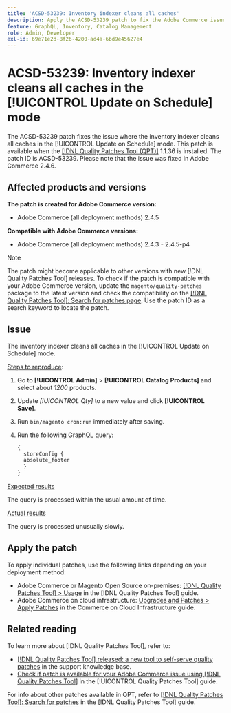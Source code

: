 ```yaml
---
title: 'ACSD-53239: Inventory indexer cleans all caches'
description: Apply the ACSD-53239 patch to fix the Adobe Commerce issue where the inventory indexer cleans all caches in the [!UICONTROL Update on Schedule] mode.
feature: GraphQL, Inventory, Catalog Management
role: Admin, Developer
exl-id: 69e71e2d-8f26-4200-ad4a-6bd9e45627e4
---
```

# ACSD-53239: Inventory indexer cleans all caches in the [!UICONTROL Update on Schedule] mode

The ACSD-53239 patch fixes the issue where the inventory indexer cleans all caches in the [!UICONTROL Update on Schedule] mode. This patch is available when the [[!DNL Quality Patches Tool (QPT)]](https://experienceleague.adobe.com/en/docs/commerce-knowledge-base/kb/announcements/commerce-announcements/magento-quality-patches-released-new-tool-to-self-serve-quality-patches) 1.1.36 is installed. The patch ID is ACSD-53239. Please note that the issue was fixed in Adobe Commerce 2.4.6.

## Affected products and versions

**The patch is created for Adobe Commerce version:**

* Adobe Commerce (all deployment methods) 2.4.5

**Compatible with Adobe Commerce versions:**

* Adobe Commerce (all deployment methods) 2.4.3 - 2.4.5-p4

>[!NOTE]
>
>The patch might become applicable to other versions with new [!DNL Quality Patches Tool] releases. To check if the patch is compatible with your Adobe Commerce version, update the `magento/quality-patches` package to the latest version and check the compatibility on the [[!DNL Quality Patches Tool]: Search for patches page](https://experienceleague.adobe.com/tools/commerce-quality-patches/index.html). Use the patch ID as a search keyword to locate the patch.

## Issue

The inventory indexer cleans all caches in the [!UICONTROL Update on Schedule] mode.

<u>Steps to reproduce</u>:

1. Go to **[!UICONTROL Admin]** > **[!UICONTROL Catalog Products]** and select about *1200* products.
2. Update *[!UICONTROL Qty]* to a new value and click **[!UICONTROL Save]**.
3. Run `bin/magento cron:run` immediately after saving.
4. Run the following GraphQL query:

    ```GraphQL
    {
      storeConfig {
      absolute_footer
      }
    }
    ```

<u>Expected results</u>

The query is processed within the usual amount of time.

<u>Actual results</u>

The query is processed unusually slowly.

## Apply the patch

To apply individual patches, use the following links depending on your deployment method:

* Adobe Commerce or Magento Open Source on-premises: [[!DNL Quality Patches Tool] > Usage](/help/tools/quality-patches-tool/usage.md) in the [!DNL Quality Patches Tool] guide.
* Adobe Commerce on cloud infrastructure: [Upgrades and Patches > Apply Patches](https://experienceleague.adobe.com/docs/commerce-cloud-service/user-guide/develop/upgrade/apply-patches.html) in the Commerce on Cloud Infrastructure guide.

## Related reading

To learn more about [!DNL Quality Patches Tool], refer to:

* [[!DNL Quality Patches Tool] released: a new tool to self-serve quality patches](https://experienceleague.adobe.com/en/docs/commerce-knowledge-base/kb/announcements/commerce-announcements/magento-quality-patches-released-new-tool-to-self-serve-quality-patches) in the support knowledge base.
* [Check if patch is available for your Adobe Commerce issue using [!DNL Quality Patches Tool]](/help/tools/quality-patches-tool/patches-available-in-qpt/check-patch-for-magento-issue-with-magento-quality-patches.md) in the [!UICONTROL Quality Patches Tool] guide.


For info about other patches available in QPT, refer to [[!DNL Quality Patches Tool]: Search for patches](https://experienceleague.adobe.com/tools/commerce-quality-patches/index.html) in the [!DNL Quality Patches Tool] guide.
